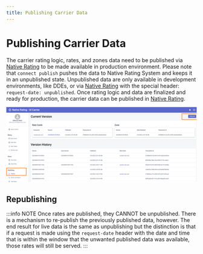 ```yaml
---
title: Publishing Carrier Data
---
```


# Publishing Carrier Data

The carrier rating logic, rates, and zones data need to be published via [Native Rating](https://connect-rating.shipengine.com/app/publishing) to be made available in production environment. Please note that `connect publish` pushes the data to Native Rating System and keeps it in an unpublished state. Unpublished data are only available in development environments, like DDEs, or via [Native Rating](https://connect-rating.shipengine.com/app/getRates) with the special header: `request-date: unpublished`. Once rating logic and data are finalized and ready for production, the carrier data can be published in [Native Rating](https://connect-rating.shipengine.com/app/publishing).

![Publishing Carrier Data](./images/publishing-carrier-data.png)

## Republishing

:::info NOTE
Once rates are published, they CANNOT be unpublished. There is a mechanism to re-publish the previously published data, however. The end result for live data is the same as unpublishing but the distinction is that if a request is made using the `request-date` header with the date and time that is within the window that the unwanted published data was available, those rates will still be served.
:::
